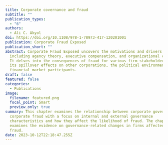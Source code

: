 ```yaml
---
title: Corporate covernance and fraud
subtitle: ""
publication_types:
  - "6"
authors:
  - Ali C. Akyol
doi: https://doi.org/10.1108/978-1-78973-417-120201001
publication: Corporate Fraud Exposed
publication_short: ""
abstract: Corporate Fraud Exposed uncovers the motivations and drivers of fraud
  including agency theory, executive compensation, and organizational culture.
  It delves into the consequences of fraud for various firm stakeholders, and
  its spillover effects on other corporations, the political environment, and
  financial market participants.
draft: false
featured: false
categories:
  - Publications
image:
  filename: featured.png
  focal_point: Smart
  preview_only: true
summary: This chapter examines the relationship between corporate governance and
  corporate fraud with a focus on internal and external governance
  characteristics and how they affect the likelihood of fraud. The chapter also
  examines the evidence on governance-related changes in firms affected by
  fraud.
date: 2023-10-12T22:18:47.255Z
---
```

